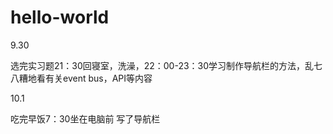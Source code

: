 # hello-world

9.30

选完实习题21：30回寝室，洗澡，22：00-23：30学习制作导航栏的方法，乱七八糟地看有关event bus，API等内容

10.1

吃完早饭7：30坐在电脑前
写了导航栏
